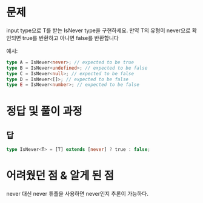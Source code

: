 # 문제

input type으로 T를 받는 IsNever type을 구현하세요. 만약 T의 유형이 never으로 확인되면 true를 반환하고 아니면 false를 반환합니다

예시:

```ts
type A = IsNever<never>; // expected to be true
type B = IsNever<undefined>; // expected to be false
type C = IsNever<null>; // expected to be false
type D = IsNever<[]>; // expected to be false
type E = IsNever<number>; // expected to be false
```

# 정답 및 풀이 과정

## 답

```ts
type IsNever<T> = [T] extends [never] ? true : false;
```

# 어려웠던 점 & 알게 된 점

never 대신 never 튜플을 사용하면 never인지 추론이 가능하다.
